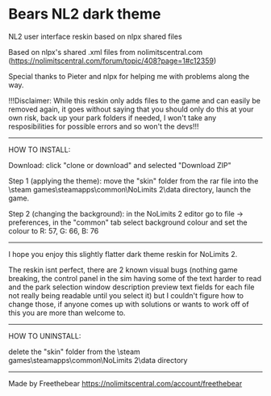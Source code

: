 # Bears NL2 dark theme
 NL2 user interface reskin based on nlpx shared files
 
Based on nlpx's shared .xml files from nolimitscentral.com
(https://nolimitscentral.com/forum/topic/408?page=1#c12359)

Special thanks to Pieter and nlpx for helping me with problems along the way.

!!!Disclaimer: While this reskin only adds files to the game and can easily be removed again, it goes without saying that
 you should only do this at your own risk, back up your park folders if needed, I won't take any resposibilities for possible
errors and so won't the devs!!!

---------------------------------

HOW TO INSTALL:

Download: click  "clone or download" and selected "Download ZIP"

Step 1 (applying the theme): move the "skin" folder from the rar file into the \steam games\steamapps\common\NoLimits 2\data 
		               directory, launch the game.

Step 2 (changing the background): in the NoLimits 2 editor go to file -> preferences, in the "common" tab select
			       background colour and set the colour to R: 57, G: 66, B: 76

---------------------------------

I hope you enjoy this slightly flatter dark theme reskin for NoLimits 2.

The reskin isnt perfect, there are 2 known visual bugs (nothing game breaking, the control panel in the sim
having some of the text harder to read and the park selection window description preview text fields for each file not really being
readable until you select it) but I couldn't figure how to change those, if anyone comes up with solutions or wants to
work off of this you are more than welcome to.

---------------------------------

HOW TO UNINSTALL:

delete the "skin" folder from the \steam games\steamapps\common\NoLimits 2\data directory

---------------------------------

Made by Freethebear
https://nolimitscentral.com/account/freethebear
